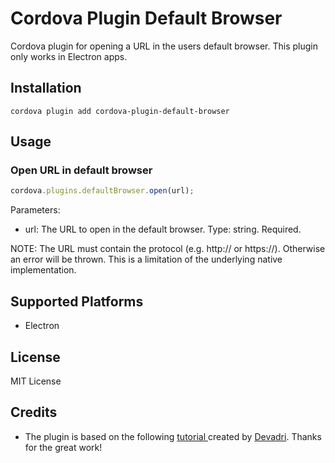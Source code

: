 # Cordova Plugin Default Browser

Cordova plugin for opening a URL in the users default browser. This plugin only works in Electron apps. 
## Installation

    cordova plugin add cordova-plugin-default-browser

## Usage

### Open URL in default browser

```js
cordova.plugins.defaultBrowser.open(url);
```
Parameters:

* url: The URL to open in the default browser. Type: string. Required.

NOTE: The URL must contain the protocol (e.g. http:// or https://). Otherwise an error will be thrown. This is a limitation of the underlying native implementation.


## Supported Platforms

- Electron

## License

MIT License

## Credits

- The plugin is based on the following  [tutorial ](    https://devadri.com/blog/multiplatform-cordova-plugin/) created by [Devadri](https://github.com/adrian-bueno). Thanks for the great work!

